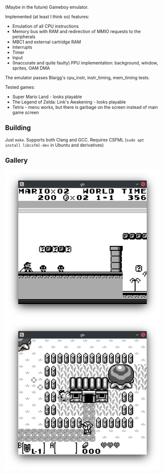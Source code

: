 (Maybe in the future) Gameboy emulator.

Implemented (at least I think so) features:
* Emulation of all CPU instructions
* Memory bus with RAM and redirection of MMIO requests to the peripherals
* MBC1 and external cartridge RAM
* Interrupts
* Timer
* Input
* (Inaccurate and quite faulty) PPU implementation: background, window, sprites, OAM DMA

The emulator passes Blargg's cpu_instr, instr_timing, mem_timing tests.

Tested games:
* Super Mario Land - looks playable
* The Legend of Zelda: Link's Awakening - looks playable
* Tetris - menu works, but there is garbage on the screen instead of main game screen

## Building

Just `make`. Supports both Clang and GCC. Requires CSFML (`sudo apt install libcsfml-dev` in Ubuntu and derivatives)

##  Gallery

![](screenshots/super_mario_land.png) ![](screenshots/links_awakening.png)
